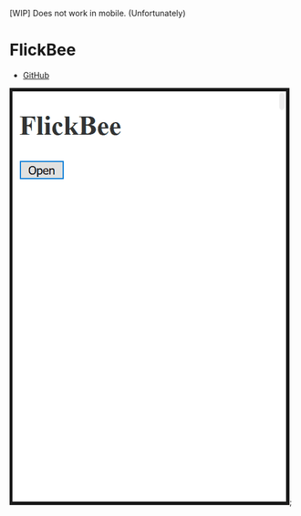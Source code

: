 [WIP] Does not work in mobile. (Unfortunately)

# FlickBee

- [GitHub](https://github.com/ginpei/flickbee.js)

![A demo animation](demo.gif);
